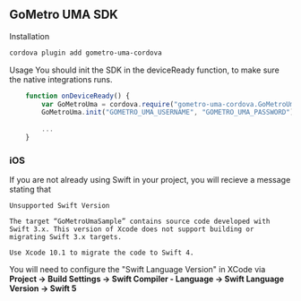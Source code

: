 ## GoMetro UMA SDK

Installation
```bash
cordova plugin add gometro-uma-cordova
```

Usage
You should init the SDK in the deviceReady function, to make sure the native integrations runs. 

```javascript
    function onDeviceReady() {
        var GoMetroUma = cordova.require("gometro-uma-cordova.GoMetroUma");
        GoMetroUma.init("GOMETRO_UMA_USERNAME", "GOMETRO_UMA_PASSWORD");
        
        ...
    }
```

### iOS

If you are not already using Swift in your project, you will recieve a message stating that
```
Unsupported Swift Version

The target “GoMetroUmaSample” contains source code developed with Swift 3.x. This version of Xcode does not support building or migrating Swift 3.x targets.
 
Use Xcode 10.1 to migrate the code to Swift 4.
```

You will need to configure the "Swift Language Version" in 
XCode via **Project -> Build Settings -> Swift Compiler - Language -> Swift Language Version -> Swift 5**
